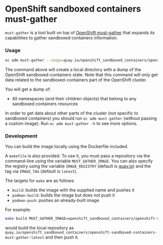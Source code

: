 # OpenShift sandboxed containers must-gather

`must-gather` is a tool built on top of [OpenShift must-gather](https://github.com/openshift/must-gather)
that expands its capabilities to gather sandboxed containers information.

### Usage
```sh
oc adm must-gather --image=quay.io/openshift_sandboxed_containers/openshift-sandboxed-containers-must-gather
```

The command above will create a local directory with a dump of the OpenShift sandboxed-containers state.
Note that this command will only get data related to the sandboxed-containers part of the OpenShift cluster.

You will get a dump of:
- All namespaces (and their children objects) that belong to any sandboxed containers resources

In order to get data about other parts of the cluster (not specific to sandboxed containers) you should
run `oc adm must-gather` (without passing a custom image). Run `oc adm must-gather -h` to see more options.

### Development
You can build the image locally using the Dockerfile included.

A `makefile` is also provided. To use it, you must pass a repository via the command-line using the variable `MUST_GATHER_IMAGE`.
You can also specify the registry using the variable `IMAGE_REGISTRY` (default is [quay.io](https://quay.io)) and the tag via `IMAGE_TAG` (default is `latest`).

The targets for `make` are as follows:
- `build`: builds the image with the supplied name and pushes it
- `podman-build`: builds the image but does not push it
- `podman-push`: pushes an already-built image

For example:
```sh
make build MUST_GATHER_IMAGE=openshift_sandboxed_containers/openshift-sandboxed-containers-must-gather
```
would build the local repository as `quay.io/openshift_sandboxed_containers/openshift-sandboxed-containers-must-gather:latest` and then push it.
